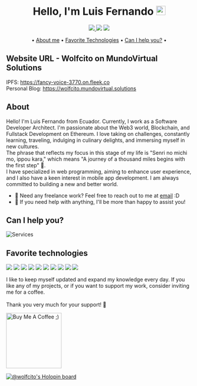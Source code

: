 <div align="center">

# Hello, I'm Luis Fernando <img src="https://media.giphy.com/media/hvRJCLFzcasrR4ia7z/giphy.gif" width="25px">

<a href="https://twitter.com/AKAwolfcito" ><img src="https://img.shields.io/twitter/follow/AKAwolfcito.svg?style=social" /> </a>
![](https://visitor-badge.laobi.icu/badge?page_id=wolfcito.wolfcito-app)
![](https://img.shields.io/badge/-wolfcito-blue?style=flat-square&logo=Linkedin&logoColor=white&link=https://www.linkedin.com/in/wolfcito)

•
[About me](#about) •
[Favorite Technologies](#favorite-technologies) •
[Can I help you?](#can-i-help-you) •

</div>

## Website URL - Wolfcito on MundoVirtual Solutions

IPFS: <a href="https://fancy-voice-3770.on.fleek.co" target="_blank">https://fancy-voice-3770.on.fleek.co</a> \
Personal Blog: <a href="https://wolfcito.mundovirtual.solutions" target="_blank">https://wolfcito.mundovirtual.solutions</a>

## About

Hello! I'm Luis Fernando from Ecuador. Currently, I work as a Software Developer Architect. I'm passionate about the Web3 world, Blockchain, and Fullstack Development on Ethereum. I love taking on challenges, constantly learning, traveling, indulging in culinary delights, and immersing myself in new cultures.
\
The phrase that reflects my focus in this stage of my life is "Senri no michi mo, ippou kara," which means "A journey of a thousand miles begins with the first step" 🐺.
\
I have specialized in web programming, aiming to enhance user experience, and I also have a keen interest in mobile app development. I am always committed to building a new and better world.


- 💼 Need any freelance work? Feel free to reach out to me at [email](mailto:guffenix@gmail.com) :D
- 💬 If you need help with anything, I'll be more than happy to assist you!

## Can I help you?

<img src="https://raw.githubusercontent.com/guffenix/guffenix/master/services.png" alt="Services" >

## Favorite technologies

![](https://img.shields.io/badge/-Ethereum-success)
![](https://img.shields.io/badge/-Blockchain-informational)
![](https://img.shields.io/badge/-Solidity-yellow)
![](https://img.shields.io/badge/-Nextjs-important)
![](https://img.shields.io/badge/-Java-green)
![](https://img.shields.io/badge/-Sql-informational)
![](https://img.shields.io/badge/-Angular-red)
![](https://img.shields.io/badge/-Javascript-green)
![](https://img.shields.io/badge/-Firebase-yellow)
![](https://img.shields.io/badge/-Git-green)

I like to keep myself updated and expand my knowledge every day. If you like any of my projects, or if you want to support my work, consider inviting me for a coffee.
\
\
Thank you very much for your support! 💚

<a href="https://www.buymeacoffee.com/wolfcito" target="_blank"><img src="https://cdn.buymeacoffee.com/buttons/v2/default-red.png" alt="Buy Me A Coffee ;)" width="150" ></a>

[![@wolfcito's Holopin board](https://holopin.io/api/user/board?user=wolfcito)](https://holopin.io/@wolfcito)
